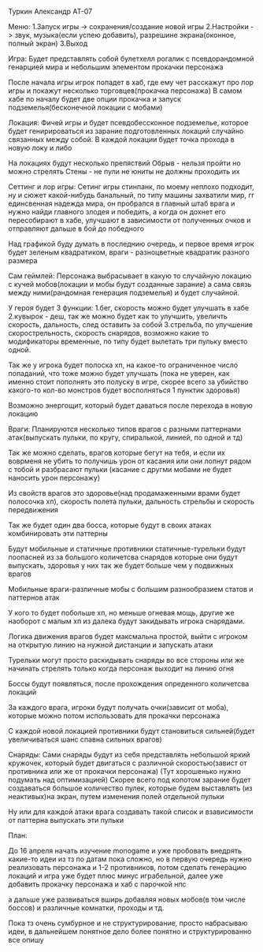 Туркин Александр АТ-07

Меню:
1.Запуск игры -> сохранения/создание новой игры
2.Настройки -> звук, музыка(если успею добавить), разрешине экрана(оконное, полный экран)
3.Выход

Игра:
Будет представлять собой булетхелл рогалик с псевдорандомной генарцией мира и небольшим элементом прокачки персонажа

После начала игры игрок попадет в хаб, где ему чет расскажут про лор игры и покажут несколько торговцев(прокачка персонажа)
В самом хабе по началу будет две опции прокачка и запуск подземелья(бесконечной локации с мобами)

Локация:
Фичей игры и будет псевдобессконное подземелье, которое будет генирироваться из зарание подготовленных локаций случайно связанных между собой.
В каждой локации будет точка прохода в новую локу и либо

На локациях будут несколько препяствий
Обрыв - нельзя пройти но можно стрелять
Стены - не пули не юниты не должны проходить их

Сеттинг и лор игры:
Сетинг игры стинпанк, по моему неплохо подходит, ну и сюжет какой-нибудь банальный, по типу машины захватили мир, гг единсвенная надежда мира,
он пробрался в главный штаб врага и нужно найди главного злодея и победить, а когда он дохнет его пересобирают в хабе, улучшают в зависимости от полученных очков и отправляют дальше в бой до победного

Над графикой буду думать в последнию очередь, и первое время игрок будет зеленым квадратиком, враги - разноцветные квадратик разного размера

Сам геймлей:
Персонажа выбрасывает в какую то случайную локацию с кучей мобов(локации и мобы будут созданные зарание) а сама связь между ними(рандомная генерация подземелья) и будет случайной.

У героя будет 3 функции:
1.бег, скорость можно будет улучшать в хабе
2.кувырок - деш, так же можно будет как то улучшить, увеличть скорость, дальность, след оставить за собой
3.стрельба, по улучшение скорострельность, скорость снарядов, возможно какие то модификаторы временные, по типу будет вылетать три пульку вместо одной.

Так же у игрока будет полоска хп, на какое-то ограниченное число попаданий, что тоже можно будет улучшать
(пока не уверен, как именно стоит пополнять это полуску в игре, скорее всего за убийство какого-то кол-во монстров будет восполняться 1 пунктик здоровья)

Возможно энергощит, который будет даваться после перехода в новую локацию

Враги:
Планируются несколько типов врагов с разными паттернами атак(выпускать пульки, по кругу, спиралькой, линией, по одной и тд)

Так же можно сделать, врагов которые бегут на тебя, и если их воврменя не убить то получишь урон от касания или они лопнут рядом с тобой и разбрасают пульки (касание с другми мобами не будет наносить урон персонажу)

Из свойств врагов это здоровье(над продамаженными врами будет полосочка хп), скорость полета пульки, дальность стрельбы и скорость передвижения

Так же будет один два босса, которые будут в своих атаках комбинировать эти паттерны

Будут мобильные и статичные противники
статичные-турельки будут поопасней из за большого количетсва снарядов которые они будут выпускать, здоровья у них так же будет больше чем у подвижных врагов

Мобильные враги-различные мобы с большим разнообразием статов и паттернов атак

У кого то будет побольше хп, но меньше огневая мощь, другие же наоборот с малым хп из далека будут закидывать игрока снарядами.

Логика движения врагов будет максмальна простой, выйти с игроком на открытую линию на нужной дистанции и запускать атаки

Турельки могут просто раскидывать снаряды во все стороны или же начинать стрелять только когда персонаж выходит на линию огня

Боссы будут появляться, после прохождения опреденного количетсва локаций

За каждого врага, игроки будут получать очки(зависит от моба), которые можно потом использовать для прокачки персонажа

С каждой новой локацией противники будут становиться сильней(будет увеличиваться шанс спавна сильных врагов)

Снаряды:
Сами снаряды будут из себя представлять небольшой яркий кружочек, который будет двигаться с различной скоростью(завист от противника или же от прокачки персонажа)
(Тут хорошенько нужно подумать над оптимизацией)
Скорее всего под копотом зарание будет создаваться большое количество пулек, которые будем выставлять (из неактивых)на экран, путем изменения полей отдельной пульки

Ну или для каждой атаки врага создавать такой список и взависимости от паттерна выпускать эти пульки

План:

До 16 апреля начать изучение monogame и уже пробовать внедрять какие-то идеи из тз
по датам пока сложно, но в первую очередь нужно реализовать персонажа и 1-2 противников,
потом сделать генерацию локаций и игра уже будет плюс минус играбельной, далее уже добавить прокачку персонажа и хаб с парочкой нпс

а дальше уже развиваться вширь добавляя новых мобов(в том числе боссов) и различные комнатки, проходы и тд.

Пока тз очень сумбурное и не структурирование, просто набрасываю идеи, в дальнейшем понятное дело более понятно и структурированно все опишу
